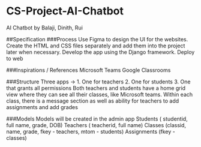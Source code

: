 # CS-Project-AI-Chatbot
AI Chatbot by Balaji, Dinith, Rui

##Specification
###Process 
Use Figma to design the UI for the websites.
Create the HTML and CSS files separately and add them into the project later when necessary.
Develop the app using the Django framework.
Deploy to web
 
###Inspirations / References
Microsoft Teams
Google Classrooms
 
###Structure 
Three apps -> 1. One for teachers 2. One for students 3. One that grants all permissions
Both teachers and students have a home grid view where they can see all their classes, like Microsoft teams.
Within each class, there is a message section as well as ability for teachers to add assignments and add grades

###Models 
Models will be created in the admin app 
Students ( studentid, full name, grade, DOB)
Teachers ( teacherid, full name)
Classes (classid, name, grade, fkey - teachers, mtom - students)
Assignments (fkey - classes)
